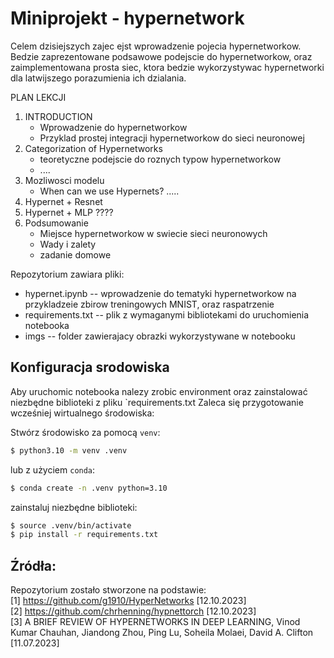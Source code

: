 # Miniprojekt - hypernetwork

Celem dzisiejszych zajec ejst wprowadzenie pojecia hypernetworkow. 
Bedzie zaprezentowane podsawowe podejscie do hypernetworkow,
oraz zaimplementowana prosta siec, ktora bedzie wykorzystywac hypernetworki dla latwijszego porazumienia ich dzialania.

PLAN LEKCJI

1. INTRODUCTION 
   - Wprowadzenie do hypernetworkow 
   - Przyklad prostej integracji hypernetworkow do sieci neuronowej
2. Categorization of Hypernetworks
   - teoretyczne podejscie do roznych typow hypernetworkow
   - ....
3. Mozliwosci modelu 
    - When can we use Hypernets?
    ..... 
4. Hypernet + Resnet 
5. Hypernet + MLP ???? 
6. Podsumowanie
    - Miejsce hypernetworkow w swiecie sieci neuronowych
    - Wady i zalety
    - zadanie domowe

Repozytorium zawiara pliki: 
- hypernet.ipynb -- wprowadzenie do tematyki hypernetworkow na przykladzeie zbirow treningowych MNIST, oraz raspatrzenie  
- requirements.txt -- plik z wymaganymi bibliotekami do uruchomienia notebooka
- imgs -- folder zawierajacy obrazki wykorzystywane w notebooku

## Konfiguracja srodowiska

Aby uruchomic notebooka nalezy zrobic environment oraz zainstalować niezbędne biblioteki z pliku `requirements.txt
Zaleca się przygotowanie wcześniej wirtualnego środowiska:

Stwórz środowisko za pomocą `venv`:
```bash
$ python3.10 -m venv .venv
```
lub z użyciem `conda`:
```bash
$ conda create -n .venv python=3.10
```


zainstaluj niezbędne biblioteki:
```bash
$ source .venv/bin/activate
$ pip install -r requirements.txt
```


## Źródła:

Repozytorium zostało stworzone na podstawie:<br/> 
[1] https://github.com/g1910/HyperNetworks [12.10.2023]<br/>
[2] https://github.com/chrhenning/hypnettorch [12.10.2023]<br/>
[3] A BRIEF REVIEW OF HYPERNETWORKS IN DEEP LEARNING, Vinod Kumar Chauhan, Jiandong Zhou, Ping Lu, Soheila Molaei, David A. Clifton [11.07.2023]